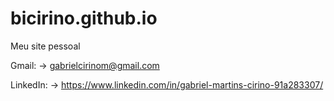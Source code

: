 # bicirino.github.io
Meu site pessoal 

Gmail: 
-> gabrielcirinom@gmail.com

LinkedIn: 
-> https://www.linkedin.com/in/gabriel-martins-cirino-91a283307/
